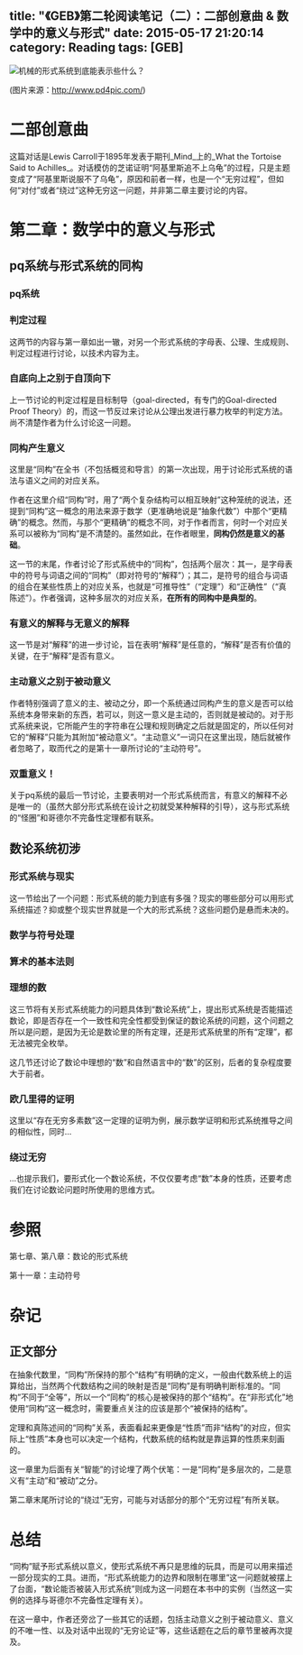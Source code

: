 title: "《GEB》第二轮阅读笔记（二）：二部创意曲 & 数学中的意义与形式"
date: 2015-05-17 21:20:14
category: Reading
tags: [GEB]
---

![机械的形式系统到底能表示些什么？](thumbnail.jpg)

(图片来源：http://www.pd4pic.com/)

# 二部创意曲

这篇对话是Lewis Carroll于1895年发表于期刊_Mind_上的_What the Tortoise Said to Achilles_。对话模仿的芝诺证明“阿基里斯追不上乌龟”的过程，只是主题变成了“阿基里斯说服不了乌龟”，原因和前者一样，也是一个“无穷过程”，但如何“对付”或者“绕过”这种无穷这一问题，并非第二章主要讨论的内容。

# 第二章：数学中的意义与形式

## pq系统与形式系统的同构

### pq系统

### 判定过程

这两节的内容与第一章如出一辙，对另一个形式系统的字母表、公理、生成规则、判定过程进行讨论，以技术内容为主。

### 自底向上之别于自顶向下

上一节讨论的判定过程是目标制导（goal-directed，有专门的Goal-directed Proof Theory）的，而这一节反过来讨论从公理出发进行暴力枚举的判定方法。尚不清楚作者为什么讨论这一问题。

### 同构产生意义

这里是“同构”在全书（不包括概览和导言）的第一次出现，用于讨论形式系统的语法与语义之间的对应关系。

作者在这里介绍“同构”时，用了“两个复杂结构可以相互映射”这种笼统的说法，还提到“同构”这一概念的用法来源于数学（更准确地说是“抽象代数”）中那个“更精确”的概念。然而，与那个“更精确”的概念不同，对于作者而言，何时一个对应关系可以被称为“同构”是不清楚的。虽然如此，在作者眼里，**同构仍然是意义的基础**。

这一节的末尾，作者讨论了形式系统中的“同构”，包括两个层次：其一，是字母表中的符号与词语之间的“同构”（即对符号的“解释”）；其二，是符号的组合与词语的组合在某些性质上的对应关系，也就是“可推导性”（“定理”）和“正确性”（“真陈述”）。作者强调，这种多层次的对应关系，**在所有的同构中是典型的**。

### 有意义的解释与无意义的解释

这一节是对“解释”的进一步讨论，旨在表明“解释”是任意的，“解释”是否有价值的关键，在于“解释”是否有意义。

### 主动意义之别于被动意义

作者特别强调了意义的主、被动之分，即一个系统通过同构产生的意义是否可以给系统本身带来新的东西，若可以，则这一意义是主动的，否则就是被动的。对于形式系统来说，它所能产生的字符串在公理和规则确定之后就是固定的，所以任何对它的“解释”只能为其附加“被动意义”。“主动意义”一词只在这里出现，随后就被作者忽略了，取而代之的是第十一章所讨论的“主动符号”。

### 双重意义！

关于pq系统的最后一节讨论，主要表明对一个形式系统而言，有意义的解释不必是唯一的（虽然大部分形式系统在设计之初就受某种解释的引导），这与形式系统的“怪圈”和哥德尔不完备性定理都有联系。

## 数论系统初涉

### 形式系统与现实

这一节给出了一个问题：形式系统的能力到底有多强？现实的哪些部分可以用形式系统描述？抑或整个现实世界就是一个大的形式系统？这些问题仍是悬而未决的。

### 数学与符号处理

### 算术的基本法则

### 理想的数

这三节将有关形式系统能力的问题具体到“数论系统”上，提出形式系统是否能描述数论，即是否存在一个一致性和完全性都受到保证的数论系统的问题，这个问题之所以是问题，是因为无论是数论里的所有定理，还是形式系统里的所有“定理”，都无法被完全枚举。

这几节还讨论了数论中理想的“数”和自然语言中的“数”的区别，后者的复杂程度要大于前者。

### 欧几里得的证明

这里以“存在无穷多素数”这一定理的证明为例，展示数学证明和形式系统推导之间的相似性，同时…

### 绕过无穷

…也提示我们，要形式化一个数论系统，不仅仅要考虑“数”本身的性质，还要考虑我们在讨论数论问题时所使用的思维方式。

# 参照

第七章、第八章：数论的形式系统

第十一章：主动符号

# 杂记

## 正文部分

在抽象代数里，“同构”所保持的那个“结构”有明确的定义，一般由代数系统上的运算给出，当然两个代数结构之间的映射是否是“同构”是有明确判断标准的。“同构”不同于“全等”，所以一个“同构”的核心是被保持的那个“结构”。在“非形式化”地使用“同构”这一概念时，需要重点关注的应该是那个“被保持的结构”。

定理和真陈述间的“同构”关系，表面看起来更像是“性质”而非“结构”的对应，但实际上“性质”本身也可以决定一个结构，代数系统的结构就是靠运算的性质来刻画的。

这一章里为后面有关“智能”的讨论埋了两个伏笔：一是“同构”是多层次的，二是意义有“主动”和“被动”之分。

第二章末尾所讨论的“绕过”无穷，可能与对话部分的那个“无穷过程”有所关联。

# 总结

“同构”赋予形式系统以意义，使形式系统不再只是思维的玩具，而是可以用来描述一部分现实的工具。进而，“形式系统能力的边界和限制在哪里”这一问题就被摆上了台面，“数论能否被装入形式系统”则成为这一问题在本书中的实例（当然这一实例的选择与哥德尔不完备性定理有关）。

在这一章中，作者还旁岔了一些其它的话题，包括主动意义之别于被动意义、意义的不唯一性、以及对话中出现的“无穷论证”等，这些话题在之后的章节里被再次提及。
